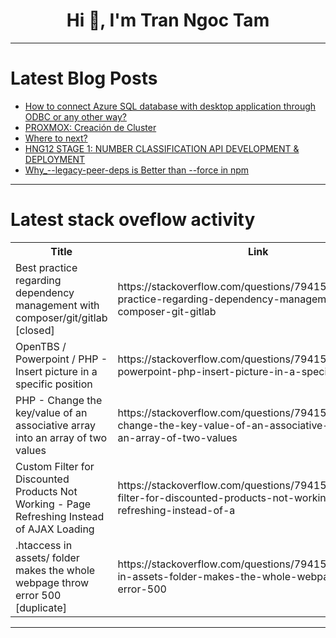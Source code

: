 <h1 align="center">Hi 👋, I'm Tran Ngoc Tam</h1>

---

# Latest Blog Posts 
<!-- BLOG-POST-LIST:START -->
- [How to connect Azure SQL database with desktop application through ODBC or any other way?](https://dev.to/akhil_vandanapu/how-to-connect-azure-sql-database-with-desktop-application-through-odbc-or-any-other-way-1dan)
- [PROXMOX: Creación de Cluster](https://dev.to/camila_vinza/proxmox-creacion-de-cluster-3hko)
- [Where to next?](https://dev.to/mobolanleadebesin/where-to-next-54od)
- [HNG12 STAGE 1: NUMBER CLASSIFICATION API DEVELOPMENT &amp; DEPLOYMENT](https://dev.to/omachokoyakubu/hng12-stage-1-number-classification-api-development-deployment-1if1)
- [Why_--legacy-peer-deps is Better than --force in npm](https://dev.to/rishabh_rai/why-legacy-peer-deps-is-better-than-force-in-npm-288a)
<!-- BLOG-POST-LIST:END -->

---

# Latest stack oveflow activity
<table>
  <tr><th>Title</th><th>Link</th></tr>
  <!-- STACKOVERFLOW:START --><tr><td>Best practice regarding dependency management with composer/git/gitlab [closed]</td><td>https://stackoverflow.com/questions/79415544/best-practice-regarding-dependency-management-with-composer-git-gitlab</td></tr><tr><td>OpenTBS / Powerpoint / PHP - Insert picture in a specific position</td><td>https://stackoverflow.com/questions/79415408/opentbs-powerpoint-php-insert-picture-in-a-specific-position</td></tr><tr><td>PHP - Change the key/value of an associative array into an array of two values</td><td>https://stackoverflow.com/questions/79415305/php-change-the-key-value-of-an-associative-array-into-an-array-of-two-values</td></tr><tr><td>Custom Filter for Discounted Products Not Working - Page Refreshing Instead of AJAX Loading</td><td>https://stackoverflow.com/questions/79415239/custom-filter-for-discounted-products-not-working-page-refreshing-instead-of-a</td></tr><tr><td>.htaccess in assets/ folder makes the whole webpage throw error 500 [duplicate]</td><td>https://stackoverflow.com/questions/79415142/htaccess-in-assets-folder-makes-the-whole-webpage-throw-error-500</td></tr><!-- STACKOVERFLOW:END -->
</table>

---


